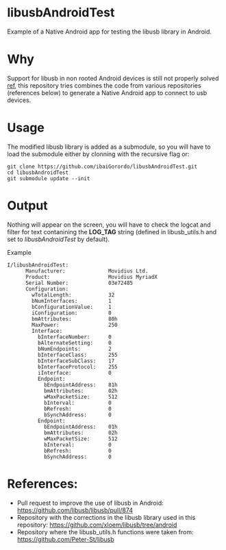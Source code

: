 # libusbAndroidTest
 Example of a Native Android app for testing the libusb library in Android.
 
# Why
Support for libusb in non rooted Android devices is still not properly solved [ref](https://github.com/libusb/libusb/pull/874), this repository tries combines the code from various repositories (references below) to generate a Native Android app to connect to usb devices.

# Usage
The modified libusb library is added as a submodule, so you will have to load the submodule either by clonning with the recursive flag or:

```
git clone https://github.com/ibaiGorordo/libusbAndroidTest.git
cd libusbAndroidTest
git submodule update --init
```

# Output
Nothing will appear on the screen, you will have to check the logcat and filter for text contanining the **LOG_TAG** string (defined in libusb_utils.h and set to *libusbAndroidTest* by default).

Example
```
I/libusbAndroidTest:  
      Manufacturer:              Movidius Ltd.
      Product:                   Movidius MyriadX
      Serial Number:             03e72485
      Configuration:
        wTotalLength:            32
        bNumInterfaces:          1
        bConfigurationValue:     1
        iConfiguration:          0
        bmAttributes:            80h
        MaxPower:                250
        Interface:
          bInterfaceNumber:      0
          bAlternateSetting:     0
          bNumEndpoints:         2
          bInterfaceClass:       255
          bInterfaceSubClass:    17
          bInterfaceProtocol:    255
          iInterface:            0
          Endpoint:
            bEndpointAddress:    81h
            bmAttributes:        02h
            wMaxPacketSize:      512
            bInterval:           0
            bRefresh:            0
            bSynchAddress:       0
          Endpoint:
            bEndpointAddress:    01h
            bmAttributes:        02h
            wMaxPacketSize:      512
            bInterval:           0
            bRefresh:            0
            bSynchAddress:       0
```

# References:
- Pull request to improve the use of libusb in Android: https://github.com/libusb/libusb/pull/874
- Repository with the corrections in the libusb library used in this repository: https://github.com/xloem/libusb/tree/android
- Repository where the libusb_utils.h functions were taken from: https://github.com/Peter-St/libusb


